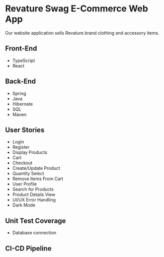 # Revature Swag E-Commerce Web App ##
Our website application sells Revature brand clothing and accessory items.

## Front-End ##
- TypeScript
- React

## Back-End ##
- Spring
- Java
- Hibernate
- SQL
- Maven

## User Stories ##
- Login
- Register
- Display Products
- Cart
- Checkout
- Create/Update Product
- Quantity Select
- Remove Items From Cart
- User Profile
- Search for Products
- Product Details View
- UI/UX Error Handling
- Dark Mode

## Unit Test Coverage ##
- Database connection

## CI-CD Pipeline
